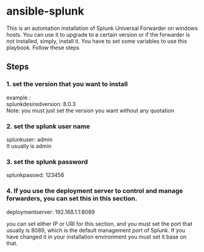 # ansible-splunk

This is an automation installation of Splunk Universal Forwarder on windows hosts. You can use it to upgrade to a certain version or if the forwarder is not installed, simply, install it.
You have to set some variables to use this playbook. Follow these steps

## Steps

### 1. set the version that you want to install
example :\
splunkdesiredversion: 8.0.3\
Note: you must just set the version you want without any quotation

### 2. set the splunk user name 
splunkuser: admin\
It usually is admin

### 3. set the splunk password
splunkpasswd: 123456

### 4. If you use the deployment server to control and manage forwarders, you can set this in this section.
deploymentserver: 192.168.1.1:8089

you can set either IP or URI for this section, and you must set the port that usually is 8089, which is the default management port of Splunk. If you have changed it in your installation environment you must set it base on that.
